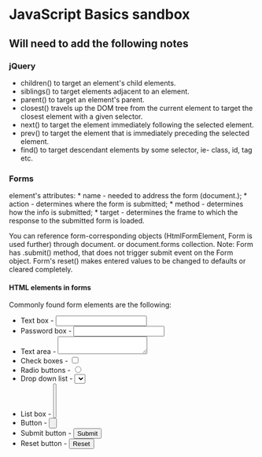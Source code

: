 # JavaScript Basics sandbox

## Will need to add the following notes

### jQuery

* children() to target an element's child elements.
* siblings() to target elements adjacent to an element.
* parent() to target an element's parent.
* closest() travels up the DOM tree from the current element to target the closest element with a given selector.
* next() to target the element immediately following the selected element.
* prev() to target the element that is immediately preceding the selected element.
* find() to target descendant elements by some selector, ie- class, id, tag etc.

### Forms

<form> element's attributes:
* name - needed to address the form (document.<formName>);
* action - determines where the form is submitted;
* method - determines how the info is submitted;
* target - determines the frame to which the response to the submitted form is loaded.

You can reference form-corresponding objects (HtmlFormElement, Form is used further) through document.<formName> or document.forms collection.
Note: Form has .submit() method, that does not trigger submit event on the Form object.
Form's reset() makes entered values to be changed to defaults or cleared completely.

#### HTML elements in forms
Commonly found form elements are the following:
* Text box - <input type="text"/>
* Password box - <input type="password"/>
* Text area - <textarea></textarea>
* Check boxes - <input type="checkbox"/>
* Radio buttons - <input type="radio"/>
* Drop down list - <select><option></option></select>
* List box - <select size="4"><option></option></select>
* Button - <input type="button"/>
* Submit button - <input type="submit"/>
* Reset button - <input type="reset"/>
